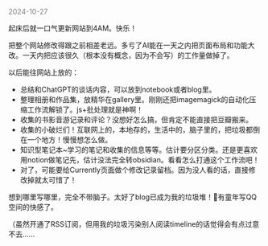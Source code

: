 
<span style="color: gray;">2024-10-27</span>

起床后就一口气更新网站到4AM。快乐！

把整个网站修改得跟之前相差老远。多亏了AI能在一天之内把页面布局和功能大改。一天内把应该很久（根本没有概念，因为不会写）的工作量做掉了。

以后能往网站上放的：

- 总结和ChatGPT的谈话内容，可以放到notebook或者blog里。
- 整理相册和作品集，放精华在gallery里。刚刚还把imagemagick的自动化压缩工作流解锁了。js+批处理就是神啊！
- 收集的书影音游记录和评论？没想好怎么搞，但肯定不能直接把豆瓣搬来。
- 收集的小破烂们！互联网上的，本地存的，生活中的，脑子里的，把垃圾都倒在一个地方！慢慢想怎么做。
- 知识型笔记本~学习的笔记和收集的信息等等。估计要分区分类。还是更喜欢用notion做笔记先，估计没法完全转obsidian。看看怎么打通这个工作流吧！
- 对了，可能要给Currently页面做个修改记录留档。因为没人看的话，直接修改掉就太可惜了！

想到哪里写哪里，完全不带脑子。太好了blog已成为我的垃圾堆！🥰有童年写QQ空间的快感了。

（虽然开通了RSS订阅，但用我的垃圾污染别人阅读timeline的话觉得会有点过意不去…… 
